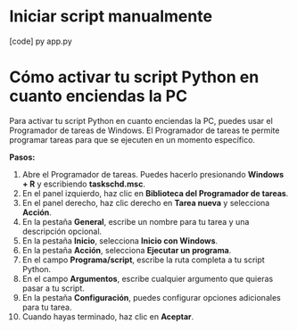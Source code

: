 # Iniciar script manualmente

[code] py app.py

# Cómo activar tu script Python en cuanto enciendas la PC

Para activar tu script Python en cuanto enciendas la PC, puedes usar el Programador de tareas de Windows. El Programador de tareas te permite programar tareas para que se ejecuten en un momento específico.

**Pasos:**

1. Abre el Programador de tareas. Puedes hacerlo presionando **Windows + R** y escribiendo **taskschd.msc**.
2. En el panel izquierdo, haz clic en **Biblioteca del Programador de tareas**.
3. En el panel derecho, haz clic derecho en **Tarea nueva** y selecciona **Acción**.
4. En la pestaña **General**, escribe un nombre para tu tarea y una descripción opcional.
5. En la pestaña **Inicio**, selecciona **Inicio con Windows**.
6. En la pestaña **Acción**, selecciona **Ejecutar un programa**.
7. En el campo **Programa/script**, escribe la ruta completa a tu script Python.
8. En el campo **Argumentos**, escribe cualquier argumento que quieras pasar a tu script.
9. En la pestaña **Configuración**, puedes configurar opciones adicionales para tu tarea.
10. Cuando hayas terminado, haz clic en **Aceptar**.
